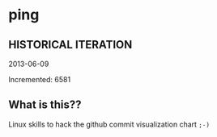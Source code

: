 # ping

## HISTORICAL ITERATION
2013-06-09

Incremented: 6581

## What is this?? 
Linux skills to hack the github commit visualization chart `;-)`

